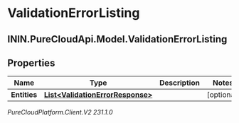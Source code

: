 # ValidationErrorListing

## ININ.PureCloudApi.Model.ValidationErrorListing

## Properties

|Name | Type | Description | Notes|
|------------ | ------------- | ------------- | -------------|
| **Entities** | [**List&lt;ValidationErrorResponse&gt;**](ValidationErrorResponse) |  | [optional] |



_PureCloudPlatform.Client.V2 231.1.0_
